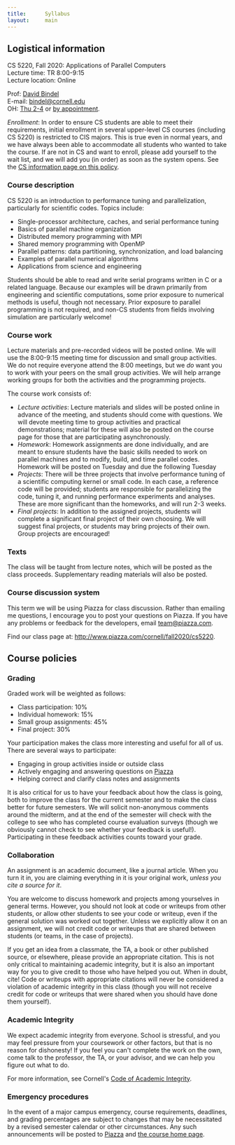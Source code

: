 ```yaml
---
title:      Syllabus
layout:     main
---
```


## Logistical information

CS 5220, Fall 2020: Applications of Parallel Computers  
Lecture time: TR 8:00-9:15  
Lecture location: Online

Prof: [David Bindel](http://www.cs.cornell.edu/~bindel)  
E-mail: <bindel@cornell.edu>  
OH: [Thu 2-4](https://www.cs.cornell.edu/courses/CS5220/2020fa/netid/index.html) or [by appointment](http://www.meetme.so/DavidBindel).

*Enrollment*: In order to ensure CS students are able to meet their
requirements, initial enrollment in several upper-level CS courses
(including CS 5220) is restricted to CIS majors.  This is true even in
normal years, and we have always been able to accommodate all students
who wanted to take the course.  If are not in CS and want to enroll,
please add yourself to the wait list, and we will add you (in order)
as soon as the system opens.
See the [CS information page on this policy](https://www.cs.cornell.edu/courseinfo/enrollment).

### Course description

CS 5220 is an introduction to performance tuning and parallelization,
particularly for scientific codes. Topics include:

- Single-processor architecture, caches, and serial performance tuning
- Basics of parallel machine organization
- Distributed memory programming with MPI
- Shared memory programming with OpenMP
- Parallel patterns: data partitioning, synchronization, and load balancing
- Examples of parallel numerical algorithms
- Applications from science and engineering

Students should be able to read and write serial programs written in C
or a related language.  Because our examples will be drawn primarily
from engineering and scientific computations, some prior exposure to
numerical methods is useful, though not necessary.  Prior exposure to
parallel programming is not required, and non-CS students from fields
involving simulation are particularly welcome!

### Course work

Lecture materials and pre-recorded videos will be posted online.  We
will use the 8:00-9:15 meeting time for discussion and small group
activities.  We do not require everyone attend the 8:00 meetings, but
we *do* want you to work with your peers on the small group
activities.  We will help arrange working groups for both the
activities and the programming projects.

The course work consists of:

- *Lecture activities*: Lecture materials and slides will be posted online
  in advance of the meeting, and students should come with questions.
  We will devote meeting time to group activities and practical
  demonstrations; material for these will also be posted on the course
  page for those that are participating asynchronously.
- *Homework*: Homework assignments are done individually, and are
  meant to ensure students have the basic skills needed to work on
  parallel machines and to modify, build, and time parallel codes.
  Homework will be posted on Tuesday and due the following Tuesday
- *Projects*: There will be three projects that involve performance
  tuning of a scientific computing kernel or small code.  In each
  case, a reference code will be provided; students are
  responsible for parallelizing the code, tuning it, and running
  performance experiments and analyses.  These are more significant
  than the homeworks, and will run 2-3 weeks.
- *Final projects*: In addition to the assigned projects, students
  will complete a significant final project of their own choosing.  We will
  suggest final projects, or students may bring projects of their
  own.  Group projects are encouraged!

### Texts

The class will be taught from lecture notes, which will be posted as
the class proceeds.  Supplementary reading materials will also be
posted.

### Course discussion system

This term we will be using Piazza for class discussion. Rather than
emailing me questions, I encourage you to post your questions on
Piazza. If you have any problems or feedback for the developers, email
<team@piazza.com>.

Find our class page at: <http://www.piazza.com/cornell/fall2020/cs5220>.

## Course policies

### Grading

Graded work will be weighted as follows:

- Class participation: 10%
- Individual homework: 15%
- Small group assignments: 45%
- Final project: 30%

Your participation makes the class more interesting and useful
for all of us.  There are several ways to participate:

- Engaging in group activities inside or outside class
- Actively engaging and answering questions on [Piazza]
- Helping correct and clarify class notes and assignments

It is also critical for us to have your feedback about how the class
is going, both to improve the class for the current semester and to
make the class better for future semesters.  We will solicit
non-anonymous comments around the midterm, and at the end of the
semester will check with the college to see who has completed course
evaluation surveys (though we obviously cannot check to see whether
your feedback is useful!).  Participating in these feedback activities
counts toward your grade.

### Collaboration

An assignment is an academic document, like a journal article.
When you turn it in, you are claiming everything in it is your
original work, *unless you cite a source for it*.

You are welcome to discuss homework and projects among yourselves in
general terms.  However, you should not look at code or writeups from
other students, or allow other students to see your code or writeup,
even if the general solution was worked out together.  Unless we
explicitly allow it on an assignment, we will not credit code or
writeups that are shared between students (or teams, in the case of
projects).

If you get an idea from a classmate, the TA, a book or other published
source, or elsewhere, please provide an appropriate citation.  This is
not only critical to maintaining academic integrity, but it is also an
important way for you to give credit to those who have helped you out.
When in doubt, cite!  Code or writeups with appropriate citations will
never be considered a violation of academic integrity in this class
(though you will not receive credit for code or writeups that were
shared when you should have done them yourself).

### Academic Integrity

We expect academic integrity from everyone.  School is stressful,
and you may feel pressure from your coursework or other factors,
but that is no reason for dishonesty!  If you feel you can't complete
the work on the own, come talk to the professor, the TA, or your advisor,
and we can help you figure out what to do.

For more information, see Cornell's
[Code of Academic Integrity](http://cuinfo.cornell.edu/Academic/AIC.html).

### Emergency procedures

In the event of a major campus emergency, course requirements, deadlines, and
grading percentages are subject to changes that may be necessitated by a
revised semester calendar or other circumstances.  Any such announcements will
be posted to [Piazza] and [the course home page](index.html).

[Piazza]: http://www.piazza.com/cornell/fall2020/cs5220
